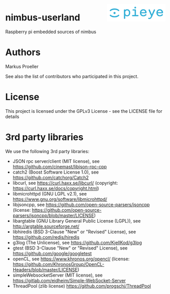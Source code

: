 <img src="./assets/PIEYE_Logo_RGB_POS.png" align="right"
     title="pieye logo" width="184" height="55">

# nimbus-userland
Raspberry pi embedded sources of nimbus

# Authors
Markus Proeller

See also the list of contributors who participated in this project.

# License
This project is licensed under the GPLv3 License - see the LICENSE file for details

# 3rd party libraries
We use the following 3rd party libraries:
 
- JSON rpc server/client (MIT license), see https://github.com/cinemast/libjson-rpc-cpp
- catch2 (Boost Software License 1.0), see https://github.com/catchorg/Catch2
- libcurl, see https://curl.haxx.se/libcurl/ (copyright: https://curl.haxx.se/docs/copyright.html)
- libmicrohttpd (GNU LGPL v2.1), see https://www.gnu.org/software/libmicrohttpd/
- libjsoncpp, see https://github.com/open-source-parsers/jsoncpp (license: https://github.com/open-source-parsers/jsoncpp/blob/master/LICENSE)
- libargtable (GNU Library General Public License (LGPL)), see http://argtable.sourceforge.net/
- libhiredis (BSD 3-Clause "New" or "Revised" License), see https://github.com/redis/hiredis
- g3log (The Unlicense), see https://github.com/KjellKod/g3log
- gtest (BSD 3-Clause "New" or "Revised" License), see https://github.com/google/googletest
- openCL, see https://www.khronos.org/opencl/ (license: https://github.com/KhronosGroup/OpenCL-Headers/blob/master/LICENSE)
- simpleWebsocketServer (MIT license), see https://gitlab.com/eidheim/Simple-WebSocket-Server 
- ThreadPool (zlib license) https://github.com/progschj/ThreadPool

